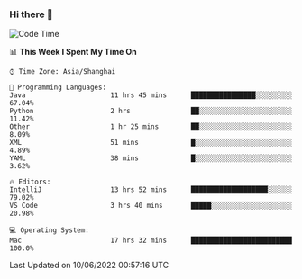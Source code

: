 ### Hi there 👋


<!--START_SECTION:waka-->
![Code Time](http://img.shields.io/badge/Code%20Time-0%20secs-blue)

📊 **This Week I Spent My Time On** 

```text
⌚︎ Time Zone: Asia/Shanghai

💬 Programming Languages: 
Java                     11 hrs 45 mins      ████████████████░░░░░░░░░   67.04% 
Python                   2 hrs               ██░░░░░░░░░░░░░░░░░░░░░░░   11.42% 
Other                    1 hr 25 mins        ██░░░░░░░░░░░░░░░░░░░░░░░   8.09% 
XML                      51 mins             █░░░░░░░░░░░░░░░░░░░░░░░░   4.89% 
YAML                     38 mins             █░░░░░░░░░░░░░░░░░░░░░░░░   3.62%

🔥 Editors: 
IntelliJ                 13 hrs 52 mins      ███████████████████░░░░░░   79.02% 
VS Code                  3 hrs 40 mins       █████░░░░░░░░░░░░░░░░░░░░   20.98%

💻 Operating System: 
Mac                      17 hrs 32 mins      █████████████████████████   100.0%

```


 Last Updated on 10/06/2022 00:57:16 UTC
<!--END_SECTION:waka-->

<!--
**SillyPasty/SillyPasty** is a ✨ _special_ ✨ repository because its `README.md` (this file) appears on your GitHub profile.

Here are some ideas to get you started:

- 🔭 I’m currently working on ...
- 🌱 I’m currently learning ...
- 👯 I’m looking to collaborate on ...
- 🤔 I’m looking for help with ...
- 💬 Ask me about ...
- 📫 How to reach me: ...
- 😄 Pronouns: ...
- ⚡ Fun fact: ...
-->


